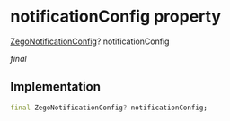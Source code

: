 


# notificationConfig property







[ZegoNotificationConfig](../../zego_uikit_prebuilt_live_audio_room/ZegoNotificationConfig-class.md)? notificationConfig
  
_<span class="feature">final</span>_






## Implementation

```dart
final ZegoNotificationConfig? notificationConfig;
```







